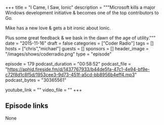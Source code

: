 +++
title = "I Came, I Saw, Ionic"
description = """Microsoft kills a major Windows development initiative & becomes one of the top contributors to Go. 

Mike has a new love & gets a bit ironic about Ionic.

Plus some great feedback & we bask in the dawn of the age of utility."""
date = "2015-11-16"
draft = false
categories = ["Coder Radio"]
tags = []
hosts = ["chris","michael"]
guests = []
sponsors = []
header_image = "/images/shows/coderradio.png"
type = "episode"

episode = 179
podcast_duration = "00:58:52"
podcast_file = "https://aphid.fireside.fm/d/1437767933/b44de5fa-47c1-4e94-bf9e-c72f8d1c8f5d/1953cee3-9d73-451f-a5cd-bb8956b4eff4.mp3"
podcast_bytes = "30365561"

youtube_link = ""
video_file = ""
+++

## Episode links

None

